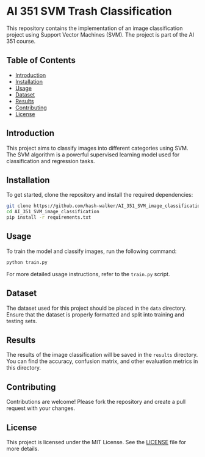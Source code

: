 # AI 351 SVM Trash Classification

This repository contains the implementation of an image classification project using Support Vector Machines (SVM). The project is part of the AI 351 course.

## Table of Contents
- [Introduction](#introduction)
- [Installation](#installation)
- [Usage](#usage)
- [Dataset](#dataset)
- [Results](#results)
- [Contributing](#contributing)
- [License](#license)

## Introduction
This project aims to classify images into different categories using SVM. The SVM algorithm is a powerful supervised learning model used for classification and regression tasks.

## Installation
To get started, clone the repository and install the required dependencies:

```bash
git clone https://github.com/hash-walker/AI_351_SVM_image_classification.git
cd AI_351_SVM_image_classification
pip install -r requirements.txt
```

## Usage
To train the model and classify images, run the following command:

```bash
python train.py
```

For more detailed usage instructions, refer to the `train.py` script.

## Dataset
The dataset used for this project should be placed in the `data` directory. Ensure that the dataset is properly formatted and split into training and testing sets.

## Results
The results of the image classification will be saved in the `results` directory. You can find the accuracy, confusion matrix, and other evaluation metrics in this directory.

## Contributing
Contributions are welcome! Please fork the repository and create a pull request with your changes.

## License
This project is licensed under the MIT License. See the [LICENSE](LICENSE) file for more details.